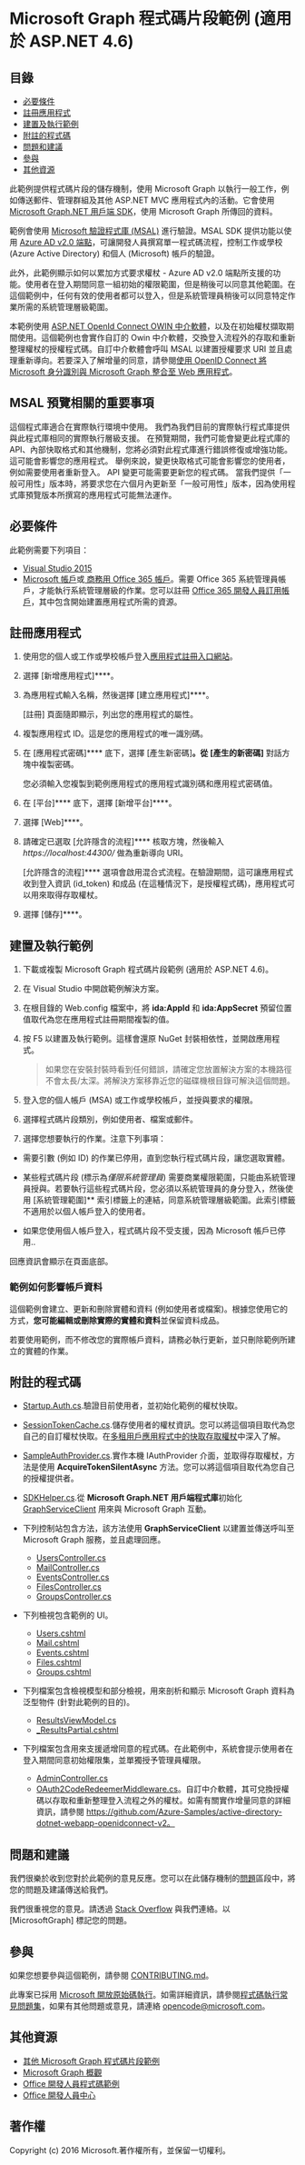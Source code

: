 # Microsoft Graph 程式碼片段範例 (適用於 ASP.NET 4.6)
<a id="microsoft-graph-snippets-sample-for-aspnet-46" class="xliff"></a>

## 目錄
<a id="table-of-contents" class="xliff"></a>

* [必要條件](#prerequisites)
* [註冊應用程式](#register-the-application)
* [建置及執行範例](#build-and-run-the-sample)
* [附註的程式碼](#code-of-note)
* [問題和建議](#questions-and-comments)
* [參與](#contributing)
* [其他資源](#additional-resources)

此範例提供程式碼片段的儲存機制，使用 Microsoft Graph 以執行一般工作，例如傳送郵件、管理群組及其他 ASP.NET MVC 應用程式內的活動。它會使用 [Microsoft Graph.NET 用戶端 SDK](https://github.com/microsoftgraph/msgraph-sdk-dotnet)，使用 Microsoft Graph 所傳回的資料。 

範例會使用 [Microsoft 驗證程式庫 (MSAL)](https://www.nuget.org/packages/Microsoft.Identity.Client/) 進行驗證。MSAL SDK 提供功能以使用 [Azure AD v2.0 端點](https://azure.microsoft.com/en-us/documentation/articles/active-directory-appmodel-v2-overview)，可讓開發人員撰寫單一程式碼流程，控制工作或學校 (Azure Active Directory) 和個人 (Microsoft) 帳戶的驗證。

此外，此範例顯示如何以累加方式要求權杖 - Azure AD v2.0 端點所支援的功能。使用者在登入期間同意一組初始的權限範圍，但是稍後可以同意其他範圍。在這個範例中，任何有效的使用者都可以登入，但是系統管理員稍後可以同意特定作業所需的系統管理層級範圍。

本範例使用 [ASP.NET OpenId Connect OWIN 中介軟體](https://www.nuget.org/packages/Microsoft.Owin.Security.OpenIdConnect/)，以及在初始權杖擷取期間使用。這個範例也會實作自訂的 Owin 中介軟體，交換登入流程外的存取和重新整理權杖的授權程式碼。自訂中介軟體會呼叫 MSAL 以建置授權要求 URI 並且處理重新導向。若要深入了解增量的同意，請參閱[使用 OpenID Connect 將 Microsoft 身分識別與 Microsoft Graph 整合至 Web 應用程式](https://github.com/Azure-Samples/active-directory-dotnet-webapp-openidconnect-v2)。

## MSAL 預覽相關的重要事項
<a id="important-note-about-the-msal-preview" class="xliff"></a>

這個程式庫適合在實際執行環境中使用。 我們為我們目前的實際執行程式庫提供與此程式庫相同的實際執行層級支援。 在預覽期間，我們可能會變更此程式庫的 API、內部快取格式和其他機制，您將必須對此程式庫進行錯誤修復或增強功能。 這可能會影響您的應用程式。 舉例來說，變更快取格式可能會影響您的使用者，例如需要使用者重新登入。 API 變更可能需要更新您的程式碼。 當我們提供「一般可用性」版本時，將要求您在六個月內更新至「一般可用性」版本，因為使用程式庫預覽版本所撰寫的應用程式可能無法運作。


## 必要條件
<a id="prerequisites" class="xliff"></a>

此範例需要下列項目：  

  * [Visual Studio 2015](https://www.visualstudio.com/en-us/downloads) 
  * [Microsoft 帳戶](https://www.outlook.com)或[ 商務用 Office 365 帳戶](https://msdn.microsoft.com/en-us/office/office365/howto/setup-development-environment#bk_Office365Account)。需要 Office 365 系統管理員帳戶，才能執行系統管理層級的作業。您可以註冊 [Office 365 開發人員訂用帳戶](https://msdn.microsoft.com/en-us/office/office365/howto/setup-development-environment#bk_Office365Account)，其中包含開始建置應用程式所需的資源。

## 註冊應用程式
<a id="register-the-application" class="xliff"></a>

1. 使用您的個人或工作或學校帳戶登入[應用程式註冊入口網站](https://apps.dev.microsoft.com/)。

2. 選擇 [新增應用程式]****。

3. 為應用程式輸入名稱，然後選擇 [建立應用程式]****。 
    
   [註冊] 頁面隨即顯示，列出您的應用程式的屬性。

4. 複製應用程式 ID。這是您的應用程式的唯一識別碼。 

5. 在 [應用程式密碼]**** 底下，選擇 [產生新密碼]****。從 [產生的新密碼]**** 對話方塊中複製密碼。

   您必須輸入您複製到範例應用程式的應用程式識別碼和應用程式密碼值。 

6. 在 [平台]**** 底下，選擇 [新增平台]****。

7. 選擇 [Web]****。

8. 請確定已選取 [允許隱含的流程]**** 核取方塊，然後輸入 *https://localhost:44300/* 做為重新導向 URI。 

   [允許隱含的流程]**** 選項會啟用混合式流程。在驗證期間，這可讓應用程式收到登入資訊 (id_token) 和成品 (在這種情況下，是授權程式碼)，應用程式可以用來取得存取權杖。

9. 選擇 [儲存]****。
 
 
## 建置及執行範例
<a id="build-and-run-the-sample" class="xliff"></a>

1. 下載或複製 Microsoft Graph 程式碼片段範例 (適用於 ASP.NET 4.6)。

2. 在 Visual Studio 中開啟範例解決方案。

3. 在根目錄的 Web.config 檔案中，將 **ida:AppId** 和 **ida:AppSecret** 預留位置值取代為您在應用程式註冊期間複製的值。

4. 按 F5 以建置及執行範例。這樣會還原 NuGet 封裝相依性，並開啟應用程式。

   >如果您在安裝封裝時看到任何錯誤，請確定您放置解決方案的本機路徑不會太長/太深。將解決方案移靠近您的磁碟機根目錄可解決這個問題。

5. 登入您的個人帳戶 (MSA) 或工作或學校帳戶，並授與要求的權限。 

6. 選擇程式碼片段類別，例如使用者、檔案或郵件。 

7. 選擇您想要執行的作業。注意下列事項：
  - 需要引數 (例如 ID) 的作業已停用，直到您執行程式碼片段，讓您選取實體。 

  - 某些程式碼片段 (標示為*僅限系統管理員*) 需要商業權限範圍，只能由系統管理員授與。若要執行這些程式碼片段，您必須以系統管理員的身分登入，然後使用 [系統管理範圍]** 索引標籤上的連結，同意系統管理層級範圍。此索引標籤不適用於以個人帳戶登入的使用者。
   
  - 如果您使用個人帳戶登入，程式碼片段不受支援，因為 Microsoft 帳戶已停用..
   
回應資訊會顯示在頁面底部。

### 範例如何影響帳戶資料
<a id="how-the-sample-affects-your-account-data" class="xliff"></a>

這個範例會建立、更新和刪除實體和資料 (例如使用者或檔案)。根據您使用它的方式，**您可能編輯或刪除實際的實體和資料**並保留資料成品。 

若要使用範例，而不修改您的實際帳戶資料，請務必執行更新，並只刪除範例所建立的實體的作業。 


## 附註的程式碼
<a id="code-of-note" class="xliff"></a>

- [Startup.Auth.cs](/Graph-ASPNET-46-Snippets/Microsoft%20Graph%20ASPNET%20Snippets/App_Start/Startup.Auth.cs).驗證目前使用者，並初始化範例的權杖快取。

- [SessionTokenCache.cs](/Graph-ASPNET-46-Snippets/Microsoft%20Graph%20ASPNET%20Snippets/TokenStorage/SessionTokenCache.cs).儲存使用者的權杖資訊。您可以將這個項目取代為您自己的自訂權杖快取。在[多租用戶應用程式中的快取存取權杖](https://azure.microsoft.com/en-us/documentation/articles/guidance-multitenant-identity-token-cache/)中深入了解。

- [SampleAuthProvider.cs](/Graph-ASPNET-46-Snippets/Microsoft%20Graph%20ASPNET%20Snippets/Helpers/SampleAuthProvider.cs).實作本機 IAuthProvider 介面，並取得存取權杖，方法是使用 **AcquireTokenSilentAsync** 方法。您可以將這個項目取代為您自己的授權提供者。 

- [SDKHelper.cs](/Graph-ASPNET-46-Snippets/Microsoft%20Graph%20ASPNET%20Snippets/Helpers/SDKHelper.cs).從 **Microsoft Graph.NET 用戶端程式庫**初始化 [GraphServiceClient](https://github.com/microsoftgraph/msgraph-sdk-dotnet) 用來與 Microsoft Graph 互動。

- 下列控制站包含方法，該方法使用 **GraphServiceClient** 以建置並傳送呼叫至 Microsoft Graph 服務，並且處理回應。
  - [UsersController.cs](/Graph-ASPNET-46-Snippets/Microsoft%20Graph%20ASPNET%20Snippets/Controllers/UsersController.cs) 
  - [MailController.cs](/Graph-ASPNET-46-Snippets/Microsoft%20Graph%20ASPNET%20Snippets/Controllers/MailController.cs)
  - [EventsController.cs](/Graph-ASPNET-46-Snippets/Microsoft%20Graph%20ASPNET%20Snippets/Controllers/EventsController.cs) 
  - [FilesController.cs](/Graph-ASPNET-46-Snippets/Microsoft%20Graph%20ASPNET%20Snippets/Controllers/FilesController.cs)  
  - [GroupsController.cs](/Graph-ASPNET-46-Snippets/Microsoft%20Graph%20ASPNET%20Snippets/Controllers/GroupsController.cs) 

- 下列檢視包含範例的 UI。  
  - [Users.cshtml](/Graph-ASPNET-46-Snippets/Microsoft%20Graph%20ASPNET%20Snippets/Views/Users/Users.cshtml)  
  - [Mail.cshtml](/Graph-ASPNET-46-Snippets/Microsoft%20Graph%20ASPNET%20Snippets/Views/Mail/Mail.cshtml)
  - [Events.cshtml](/Graph-ASPNET-46-Snippets/Microsoft%20Graph%20ASPNET%20Snippets/Views/Events/Events.cshtml) 
  - [Files.cshtml](/Graph-ASPNET-46-Snippets/Microsoft%20Graph%20ASPNET%20Snippets/Views/Files/Files.cshtml)  
  - [Groups.cshtml](/Graph-ASPNET-46-Snippets/Microsoft%20Graph%20ASPNET%20Snippets/Views/Groups/Groups.cshtml)

- 下列檔案包含檢視模型和部分檢視，用來剖析和顯示 Microsoft Graph 資料為泛型物件 (針對此範例的目的)。 
  - [ResultsViewModel.cs](/Graph-ASPNET-46-Snippets/Microsoft%20Graph%20ASPNET%20Snippets/Models/ResultsViewModel.cs)
  - [_ResultsPartial.cshtml](/Graph-ASPNET-46-Snippets/Microsoft%20Graph%20ASPNET%20Snippets/Views/Shared/_ResultsPartial.cshtml)  

- 下列檔案包含用來支援遞增同意的程式碼。在此範例中，系統會提示使用者在登入期間同意初始權限集，並單獨授予管理員權限。 
  - [AdminController.cs](/Graph-ASPNET-46-Snippets/Microsoft%20Graph%20ASPNET%20Snippets/Controllers/AdminController.cs)
  - [OAuth2CodeRedeemerMiddleware.cs](/Graph-ASPNET-46-Snippets/Microsoft%20Graph%20ASPNET%20Snippets/Utils/OAuth2CodeRedeemerMiddleware.cs)。自訂中介軟體，其可兌換授權碼以存取和重新整理登入流程之外的權杖。如需有關實作增量同意的詳細資訊，請參閱 https://github.com/Azure-Samples/active-directory-dotnet-webapp-openidconnect-v2。

## 問題和建議
<a id="questions-and-comments" class="xliff"></a>

我們很樂於收到您對於此範例的意見反應。您可以在此儲存機制的[問題](https://github.com/microsoftgraph/aspnet-snippets-sample/issues)區段中，將您的問題及建議傳送給我們。

我們很重視您的意見。請透過 [Stack Overflow](http://stackoverflow.com/questions/tagged/microsoftgraph) 與我們連絡。以 [MicrosoftGraph] 標記您的問題。

## 參與
<a id="contributing" class="xliff"></a>

如果您想要參與這個範例，請參閱 [CONTRIBUTING.md](CONTRIBUTING.md)。

此專案已採用 [Microsoft 開放原始碼執行](https://opensource.microsoft.com/codeofconduct/)。如需詳細資訊，請參閱[程式碼執行常見問題集](https://opensource.microsoft.com/codeofconduct/faq/)，如果有其他問題或意見，請連絡 [opencode@microsoft.com](mailto:opencode@microsoft.com)。 

## 其他資源
<a id="additional-resources" class="xliff"></a>

- [其他 Microsoft Graph 程式碼片段範例](https://github.com/MicrosoftGraph?utf8=%E2%9C%93&query=snippets)
- [Microsoft Graph 概觀](http://graph.microsoft.io)
- [Office 開發人員程式碼範例](http://dev.office.com/code-samples)
- [Office 開發人員中心](http://dev.office.com/)

## 著作權
<a id="copyright" class="xliff"></a>
Copyright (c) 2016 Microsoft.著作權所有，並保留一切權利。
